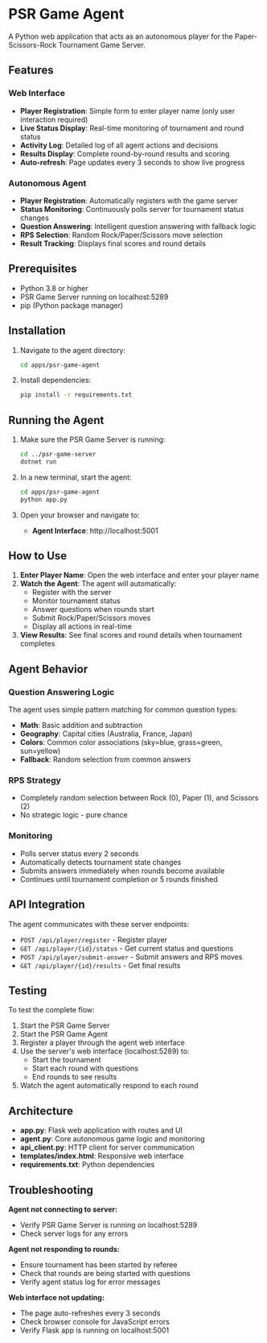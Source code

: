 # PSR Game Agent

A Python web application that acts as an autonomous player for the Paper-Scissors-Rock Tournament Game Server.

## Features

### Web Interface
- **Player Registration**: Simple form to enter player name (only user interaction required)
- **Live Status Display**: Real-time monitoring of tournament and round status
- **Activity Log**: Detailed log of all agent actions and decisions
- **Results Display**: Complete round-by-round results and scoring
- **Auto-refresh**: Page updates every 3 seconds to show live progress

### Autonomous Agent
- **Player Registration**: Automatically registers with the game server
- **Status Monitoring**: Continuously polls server for tournament status changes
- **Question Answering**: Intelligent question answering with fallback logic
- **RPS Selection**: Random Rock/Paper/Scissors move selection
- **Result Tracking**: Displays final scores and round details

## Prerequisites

- Python 3.8 or higher
- PSR Game Server running on localhost:5289
- pip (Python package manager)

## Installation

1. Navigate to the agent directory:
   ```bash
   cd apps/psr-game-agent
   ```

2. Install dependencies:
   ```bash
   pip install -r requirements.txt
   ```

## Running the Agent

1. Make sure the PSR Game Server is running:
   ```bash
   cd ../psr-game-server
   dotnet run
   ```

2. In a new terminal, start the agent:
   ```bash
   cd apps/psr-game-agent
   python app.py
   ```

3. Open your browser and navigate to:
   - **Agent Interface**: http://localhost:5001

## How to Use

1. **Enter Player Name**: Open the web interface and enter your player name
2. **Watch the Agent**: The agent will automatically:
   - Register with the server
   - Monitor tournament status
   - Answer questions when rounds start
   - Submit Rock/Paper/Scissors moves
   - Display all actions in real-time
3. **View Results**: See final scores and round details when tournament completes

## Agent Behavior

### Question Answering Logic
The agent uses simple pattern matching for common question types:
- **Math**: Basic addition and subtraction
- **Geography**: Capital cities (Australia, France, Japan)
- **Colors**: Common color associations (sky=blue, grass=green, sun=yellow)
- **Fallback**: Random selection from common answers

### RPS Strategy
- Completely random selection between Rock (0), Paper (1), and Scissors (2)
- No strategic logic - pure chance

### Monitoring
- Polls server status every 2 seconds
- Automatically detects tournament state changes
- Submits answers immediately when rounds become available
- Continues until tournament completion or 5 rounds finished

## API Integration

The agent communicates with these server endpoints:
- `POST /api/player/register` - Register player
- `GET /api/player/{id}/status` - Get current status and questions
- `POST /api/player/submit-answer` - Submit answers and RPS moves
- `GET /api/player/{id}/results` - Get final results

## Testing

To test the complete flow:

1. Start the PSR Game Server
2. Start the PSR Game Agent
3. Register a player through the agent web interface
4. Use the server's web interface (localhost:5289) to:
   - Start the tournament
   - Start each round with questions
   - End rounds to see results
5. Watch the agent automatically respond to each round

## Architecture

- **app.py**: Flask web application with routes and UI
- **agent.py**: Core autonomous game logic and monitoring
- **api_client.py**: HTTP client for server communication
- **templates/index.html**: Responsive web interface
- **requirements.txt**: Python dependencies

## Troubleshooting

**Agent not connecting to server:**
- Verify PSR Game Server is running on localhost:5289
- Check server logs for any errors

**Agent not responding to rounds:**
- Ensure tournament has been started by referee
- Check that rounds are being started with questions
- Verify agent status log for error messages

**Web interface not updating:**
- The page auto-refreshes every 3 seconds
- Check browser console for JavaScript errors
- Verify Flask app is running on localhost:5001